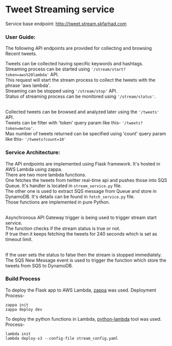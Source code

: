 # Tweet Streaming service
Service base endpoint: http://tweet.stream.skfarhad.com
### User Guide:
The following API endpoints are provided for collecting and browsing Recent
tweets.

Tweets can be collected having specific keywords and hashtags.
<br>Streaming process can be started using <code>'/stream/start?token=aws%20lambda'</code> API. 
<br>This request will start the stream process to collect the tweets with the phrase 'aws lambda'. 
<br>Streaming can be stopped using <code>'/stream/stop'</code> API.
<br>Status of streaming process can be monitored using <code>'/stream/status'</code>.

<br>Collected tweets can be browsed and analyzed later using the <code>'/tweets'</code> API.
<br>Tweets can be filter with 'token' query param like this- <code>'/tweets?token=metoo'</code>.
<br>Max number of tweets returned can be specified using 'count' query param 
like this- <code>'/tweets?count=10'</code>

### Service Architecture:
The API endpoints are implemented using Flask framework. 
It's hosted in AWS Lambda using zappa.
<br>There are two more lambda functions. 
<br>One fetches the tweets from twitter real-time api and pushes those into SQS Queue. 
It's handler is located in <code>stream_service.py</code> file.
<br>The other one is used to extract SQS message from Queue and store in DynamoDB. It's details can be found in 
<code>fetch_service.py</code> file.
<br>Those functions are implemented in pure Python.

<br>Asynchronous API Gateway trigger is being used to trigger stream start service.
<br>The function checks if the stream status is true or not. 
<br>If true then it keeps fetching the tweets for 240 seconds which is set as timeout limit.

<br>If the user sets the status to false then the stream is stopped immediately.
<br>The SQS New Message event is used to trigger the function which store the tweets from SQS to DynamoDB. 

### Build Process
To deploy the Flask app to AWS Lambda, [zappa](https://github.com/Miserlou/Zappa) was used. 
Deployment Process-
<p>
<code>zappa init</code><br/>
<code>zappa deploy dev</code>
</p>

To deploy the python functions in Lambda, 
[python-lambda](https://github.com/nficano/python-lambda) tool was used. Process-
<p>
<code>lambda init</code><br/>
<code>lambda deploy-s3 --config-file stream_config.yaml
</code>
</p>
